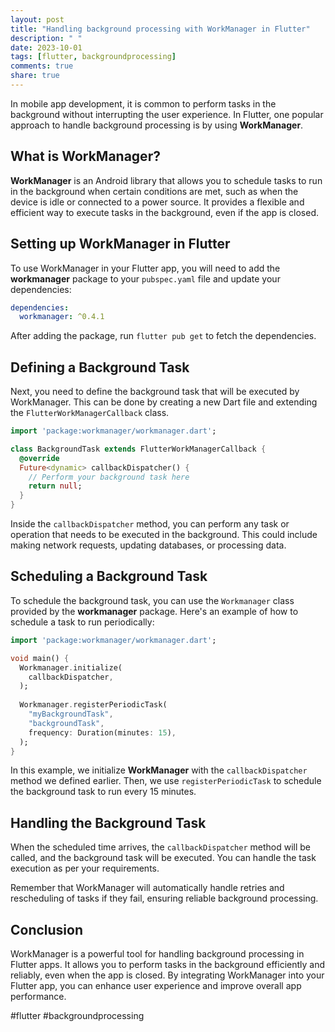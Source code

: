```yaml
---
layout: post
title: "Handling background processing with WorkManager in Flutter"
description: " "
date: 2023-10-01
tags: [flutter, backgroundprocessing]
comments: true
share: true
---
```


In mobile app development, it is common to perform tasks in the background without interrupting the user experience. In Flutter, one popular approach to handle background processing is by using **WorkManager**.

## What is WorkManager?

**WorkManager** is an Android library that allows you to schedule tasks to run in the background when certain conditions are met, such as when the device is idle or connected to a power source. It provides a flexible and efficient way to execute tasks in the background, even if the app is closed.

## Setting up WorkManager in Flutter

To use WorkManager in your Flutter app, you will need to add the **workmanager** package to your `pubspec.yaml` file and update your dependencies:

```yaml
dependencies:
  workmanager: ^0.4.1
```

After adding the package, run `flutter pub get` to fetch the dependencies.

## Defining a Background Task

Next, you need to define the background task that will be executed by WorkManager. This can be done by creating a new Dart file and extending the `FlutterWorkManagerCallback` class.

```dart
import 'package:workmanager/workmanager.dart';

class BackgroundTask extends FlutterWorkManagerCallback {
  @override
  Future<dynamic> callbackDispatcher() {
    // Perform your background task here
    return null;
  }
}
```

Inside the `callbackDispatcher` method, you can perform any task or operation that needs to be executed in the background. This could include making network requests, updating databases, or processing data.

## Scheduling a Background Task

To schedule the background task, you can use the `Workmanager` class provided by the **workmanager** package. Here's an example of how to schedule a task to run periodically:

```dart
import 'package:workmanager/workmanager.dart';

void main() {
  Workmanager.initialize(
    callbackDispatcher,
  );
  
  Workmanager.registerPeriodicTask(
    "myBackgroundTask",
    "backgroundTask",
    frequency: Duration(minutes: 15),
  );
}
```

In this example, we initialize **WorkManager** with the `callbackDispatcher` method we defined earlier. Then, we use `registerPeriodicTask` to schedule the background task to run every 15 minutes.

## Handling the Background Task

When the scheduled time arrives, the `callbackDispatcher` method will be called, and the background task will be executed. You can handle the task execution as per your requirements. 

Remember that WorkManager will automatically handle retries and rescheduling of tasks if they fail, ensuring reliable background processing.

## Conclusion

WorkManager is a powerful tool for handling background processing in Flutter apps. It allows you to perform tasks in the background efficiently and reliably, even when the app is closed. By integrating WorkManager into your Flutter app, you can enhance user experience and improve overall app performance.

#flutter #backgroundprocessing